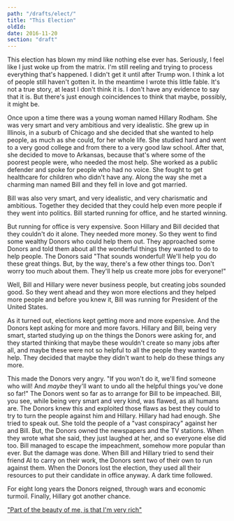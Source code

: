 ```yaml
---
path: "/drafts/elect/"
title: "This Election"
oldId: 
date: 2016-11-20
section: "draft"
---
```

This election has blown my mind like nothing else ever has. Seriously, I feel
like I just woke up from the matrix. I'm still reeling and trying to process
everything that's happened. I didn't get it until after Trump won. I think a lot
of people still haven't gotten it. In the meantime I wrote this little
fable. It's not a true story, at least I don't think it is. I don't have any
evidence to say that it is. But there's just enough coincidences to think that
maybe, possibly, it might be.

Once upon a time there was a young woman named Hillary Rodham. She was very
smart and very ambitious and very idealistic. She grew up in Illinois, in a
suburb of Chicago and she decided that she wanted to help people, as much as she
could, for her whole life. She studied hard and went to a very good college and
from there to a very good law school. After that, she decided to move to
Arkansas, because that's where some of the poorest people were, who needed the
most help. She worked as a public defender and spoke for people who had no
voice. She fought to get healthcare for children who didn't have any. Along the
way she met a charming man named Bill and they fell in love and got married.

Bill was also very smart, and very idealistic, and very charismatic and
ambitious. Together they decided that they could help even more people if they
went into politics. Bill started running for office, and he started winning.

But running for office is very expensive. Soon Hillary and Bill decided that
they couldn't do it alone. They needed more money. So they went to find some
wealthy Donors who could help them out. They approached some Donors and told
them about all the wonderful things they wanted to do to help people. The Donors
said "That sounds wonderful! We'll help you do these great things. But, by the
way, there's a few other things too. Don't worry too much about them. They'll
help us create more jobs for everyone!"

Well, Bill and Hillary were never business people, but creating jobs sounded
good. So they went ahead and they won more elections and they helped more people
and before you knew it, Bill was running for President of the United States.

As it turned out, elections kept getting more and more expensive. And the Donors
kept asking for more and more favors. Hillary and Bill, being very smart,
started studying up on the things the Donors were asking for, and they started
thinking that maybe these wouldn't create so many jobs after all, and maybe
these were not so helpful to all the people they wanted to help. They decided
that maybe they didn't want to help do these things any more.

This made the Donors very angry. "If you won't do it, we'll find someone who
will! And *maybe* they'll want to undo all the helpful things you've done so
far!" The Donors went so far as to arrange for Bill to be impeached. Bill, you
see, while being very smart and very kind, was flawed, as all humans are. The
Donors knew this and exploited those flaws as best they could to try to turn the
people against him and Hillary. Hillary had had enough. She tried to speak
out. She told the people of a "vast conspiracy" against her and Bill. But, the
Donors owned the newspapers and the TV stations. When they wrote what she said,
they just laughed at her, and so everyone else did too. Bill managed to escape
the impeachment, somehow more popular than ever. But the damage was done. When
Bill and Hillary tried to send their friend Al to carry on their work, the
Donors sent two of their own to run against them. When the Donors lost the
election, they used all their resources to put their candidate in office
anyway. A dark time followed. 

For eight long years the Donors reigned, through wars and economic
turmoil. Finally, Hillary got another chance.


["Part of the beauty of me, is that I'm very rich"](https://youtu.be/6o5GxmMIbok?t=1m28s)
